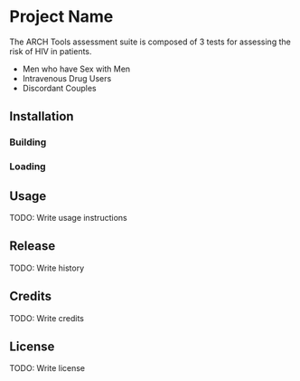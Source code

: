 # Project Name

The ARCH Tools assessment suite is composed of 3 tests for assessing the risk of HIV in patients.

- Men who have Sex with Men
- Intravenous Drug Users
- Discordant Couples

## Installation

### Building

### Loading

## Usage

TODO: Write usage instructions

## Release

TODO: Write history

## Credits

TODO: Write credits

## License

TODO: Write license
